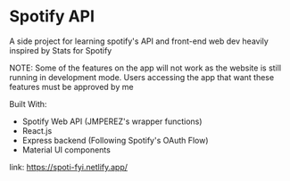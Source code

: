 # Spotify API 

A side project for learning spotify's API and front-end web dev
heavily inspired by Stats for Spotify 

NOTE: Some of the features on the app will not work as the website is still running in development mode. Users accessing the app that want these features must be approved by me

Built With:
- Spotify Web API (JMPEREZ's wrapper functions)
- React.js
- Express backend (Following Spotify's OAuth Flow)
- Material UI components

link: https://spoti-fyi.netlify.app/
